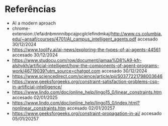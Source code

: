 # Referências

- AI a modern aproach
- chrome-extension://efaidnbmnnnibpcajpcglclefindmkaj/http://www.cs.columbia.edu/~ansaf/courses/4701/AI_campus_intelligent_agents.pdf accesado 30/12/2024
- https://www.toolify.ai/ai-news/exploring-the-types-of-ai-agents-44561 accesado 30/12/2024
- https://www.studocu.com/row/document/jamaa%D8%A9-kfr-alshykh/artificial-intelligent/how-the-components-of-agent-programs-work/46719039?utm_source=chatgpt.com accesado 30/12/2024
- https://www.sciencedirect.com/science/article/pii/S0377221798003646
- https://www.geeksforgeeks.org/constraint-satisfaction-problems-csp-in-artificial-intelligence/
- https://www.lindo.com/doc/online_help/lingo15_0/linear_constraints.htm accesado 02/01/2025
- https://www.lindo.com/doc/online_help/lingo15_0/index.html?nonlinear_constraints.htm accesado 02/01/20257
- https://www.geeksforgeeks.org/constraint-propagation-in-ai/ accesado 05/01/20257